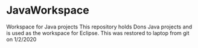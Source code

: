 # JavaWorkspace
Workspace for Java projects
This repository holds Dons Java projects and is used
  as the workspace for Eclipse.
This was restored to laptop from git on 1/2/2020

  
